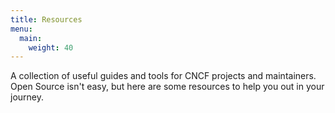 ```yaml
---
title: Resources
menu:
  main:
    weight: 40
---
```


A collection of useful guides and tools for CNCF projects and maintainers. Open Source isn't easy, but here are some resources to help you out in your journey.